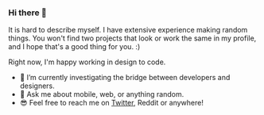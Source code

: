 ### Hi there 👋

It is hard to describe myself. I have extensive experience making random things. You won't find two projects that look or work the same in my profile, and I hope that's a good thing for you. :)

Right now, I'm happy working in design to code.

- 🔭 I’m currently investigating the bridge between developers and designers.
- 💬 Ask me about mobile, web, or anything random.
- 😎 Feel free to reach me on [Twitter](https://twitter.com/bernaferrari), Reddit or anywhere!
